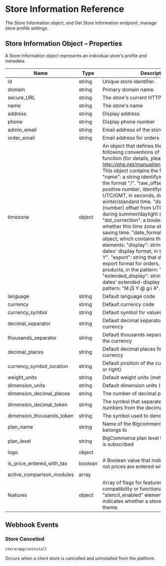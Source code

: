 # <span class="jumptarget"> Store Information Reference </span>

The Store Information object, and Get Store Information endpoint, manage store profile settings.

## <span class="jumptarget"> Store Information Object – Properties </span>

A Store Information object represents an individual store's profile and metadata.

| Name | Type | Description |
| --- | --- | --- |
| id | string | Unique store identifier. |
| domain | string | Primary domain name. |
| secure_URL | string | The store's current HTTPS URL. |
| name | string | The store's name |
| address | string | Display address |
| phone | string | Display phone number |
| admin_email | string | Email address of the store administrator |
| order_email | string | Email address for orders and fulfillment |
| timezone | object | An object that defines the store's time zone, following conventions of the PHP \"date\" function (for details, please see: http://php.net/manual/en/function.date.php). This object contains the following elements: \"name\": a string identifying the time zone, in the format \"<Continent-name>/<City-name>\". \"raw_offset\": a negative or positive number, identifying the offset from UTC/GMT, in seconds, during winter/standard time. \"dst_offset\": -/+ (number) offset from UTC/GMT, in seconds, during summer/daylight saving time. \"dst_correction\": a boolean indicating whether this time zone observes daylight saving time. \"date_format\" is a nested object, which contains the following internal elements: \"display\": string that defines dates' display format, in the pattern: \"M jS Y\". \"export\": string that defines the CSV export format for orders, customers, and products, in the pattern: \"M jS Y\". \"extended_display\": string that defines dates' extended-display format, in the pattern: \"M jS Y @ g:i A\". |
| language | string | Default language code |
| currency | string | Default currency code |
| currency_symbol | string | Default symbol for values in the currency |
| decimal_separator | string | Default decimal separator for values in the currency |
| thousands_separator | string | Default thousands separator for values in the currency |
| decimal_places | string | Default decimal places for values in the currency |
| currency_symbol_location | string | Default position of the currency symbol (left or right) |
| weight_units | string | Default weight units (metric or imperial) |
| dimension_units | string | Default dimension units (metric or imperial) |
| dimension_decimal_places | string | The number of decimal places |
| dimension_decimal_token | string | The symbol that separates the whole numbers from the decimal points |
| dimension_thousands_token | string | The symbol used to denote thousands |
| plan_name | string | Name of the Bigcommerce plan this store belongs to |
| plan_level | string | BigCommerce plan level to which this store is subscribed |
| logo | object |
| is_price_entered_with_tax | boolean | A Boolean value that indicates whether or not prices are entered with tax |
| active_comparison_modules | array |
| features | object | Array of flags for features that affect app compatibility or functionality. Child \"stencil_enabled\" element is a Boolean that indicates whether a store is using a Stencil theme. |


## <span class="jumptarget"> Webhook Events </span>

### <span class="jumptarget"> Store Cancelled </span>

```
store/app/uninstall
```
Occurs when a client store is cancelled and uninstalled from the platform.

